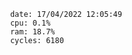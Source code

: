 

                date: 17/04/2022 12:05:49
                cpu: 0.1%
                ram: 18.7%
                cycles: 6180

                         